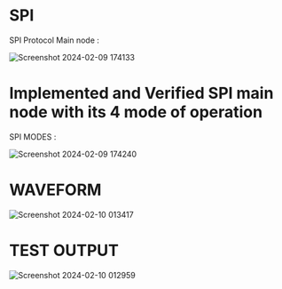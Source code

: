 # SPI
SPI Protocol Main node :

![Screenshot 2024-02-09 174133](https://github.com/MohabAmged/SPI-PROTOCOL-MASTER/assets/68222258/70975df4-6cf7-42cf-b728-f4ced55133b7)

# Implemented and Verified SPI main node with its 4 mode of operation 
SPI MODES : 

![Screenshot 2024-02-09 174240](https://github.com/MohabAmged/SPI-PROTOCOL-MASTER/assets/68222258/74b864f1-dc5a-4e4d-8036-7e5c6d367aa9)

# WAVEFORM
![Screenshot 2024-02-10 013417](https://github.com/MohabAmged/SPI-PROTOCOL-MASTER/assets/68222258/b94f5b66-2e85-470e-a194-63c9be50c2f8)

# TEST OUTPUT
![Screenshot 2024-02-10 012959](https://github.com/MohabAmged/SPI-PROTOCOL-MASTER/assets/68222258/2029c1ca-9a77-48f8-b1a2-806723ef6210)


